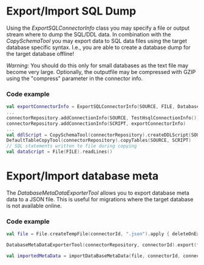 # Export/Import SQL Dump

Using the _ExportSQLConnectorInfo_ class you may specify a file or output stream where to dump the SQL/DDL data. In combination
with the _CopySchemaTool_ you may export data to SQL data files using the target database specific syntax. I.e., you are
able to create a database dump for the target database offline!

*Warning:* You should do this only for small databases as the text file may become very large.
Optionally, the outputfile may be compressed with GZIP using the "compress" parameter in the connector info.

### Code example
```kotlin
val exportConnectorInfo = ExportSQLConnectorInfo(SOURCE, FILE, DatabaseType.MYSQL)
...
connectorRepository.addConnectionInfo(SOURCE, TestHsqlConnectionInfo())
connectorRepository.addConnectionInfo(SCRIPT, exportConnectorInfo)
...
val ddlScript = CopySchemaTool(connectorRepository).createDDLScript(SOURCE, SCRIPT)
DefaultTableCopyTool(connectorRepository).copyTables(SOURCE, SCRIPT)
// SQL statements written to file during copying
val dataScript = File(FILE).readLines()
```

# Export/Import database meta

The _DatabaseMetaDataExporterTool_ allows you to export database meta data to a JSON file. This is useful for migrations where the
target database is not available online.

### Code example
```kotlin
val file = File.createTempFile(connectorId, ".json").apply { deleteOnExit() }

DatabaseMetaDataExporterTool(connectorRepository, connectorId).export(file)

val importedMetaData = importDataBaseMetaData(file, connectorId, connectorRepository)
```
